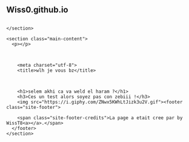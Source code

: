 <body>
    <section class="page-header">
      <h1 class="project-name">Wiss0.github.io</h1>
      <h2 class="project-tagline"></h2>
      
      
    </section>

    <section class="main-content">
      <p></p>


    
        <meta charset="utf-8">
        <title>wlh je vous bz</title>
    

    
        <h1>selem akhi ca va weld el haram ?</h1>
        <h3>Ces un test alors soyez pas con zebiii !</h3>
        <img src="https://i.giphy.com/ZNwx5KWhLtJizk3u2V.gif"><footer class="site-footer">
        
        <span class="site-footer-credits">La page a etait cree par by WissT8<a></a>.</span>
      </footer>
    </section>
